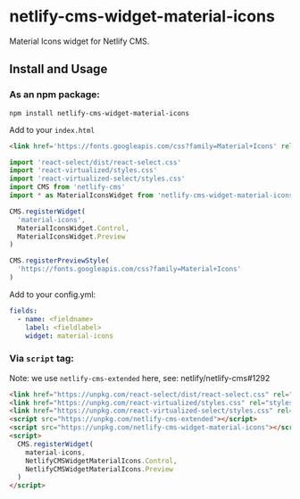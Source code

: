 # netlify-cms-widget-material-icons
Material Icons widget for Netlify CMS.

## Install and Usage

### As an npm package:

```shell
npm install netlify-cms-widget-material-icons
```

Add to your `index.html`
```html
<link href='https://fonts.googleapis.com/css?family=Material+Icons' rel="stylesheet">
```

```js
import 'react-select/dist/react-select.css'
import 'react-virtualized/styles.css'
import 'react-virtualized-select/styles.css'
import CMS from 'netlify-cms'
import * as MaterialIconsWidget from 'netlify-cms-widget-material-icons'

CMS.registerWidget(
  'material-icons',
  MaterialIconsWidget.Control,
  MaterialIconsWidget.Preview
)

CMS.registerPreviewStyle(
  'https://fonts.googleapis.com/css?family=Material+Icons'
)

```
Add to your config.yml:
```yml
fields:
  - name: <fieldname>
    label: <fieldlabel>
    widget: material-icons
```

### Via `script` tag:
Note: we use `netlify-cms-extended` here, see: netlify/netlify-cms#1292
```html
<link href="https://unpkg.com/react-select/dist/react-select.css" rel="stylesheet">
<link href="https://unpkg.com/react-virtualized/styles.css" rel="stylesheet">
<link href="https://unpkg.com/react-virtualized-select/styles.css" rel="stylesheet">
<script src="https://unpkg.com/netlify-cms-extended"></script>
<script src="https://unpkg.com/netlify-cms-widget-material-icons"></script>
<script>
  CMS.registerWidget(
    material-icons,
    NetlifyCMSWidgetMaterialIcons.Control,
    NetlifyCMSWidgetMaterialIcons.Preview
  )
</script>
```
